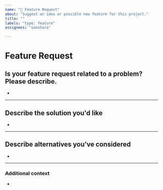```yaml
---
name: "🚀 Feature Request"
about: "Suggest an idea or possible new feature for this project."
title: ""
labels: "type: feature"
assignees: "samshara"

---
```


# **Feature Request**

## **Is your feature request related to a problem? Please describe.**
<!-- A clear and concise description of what the problem is. Ex. I'm always frustrated when [...] -->

*

---

## **Describe the solution you'd like**
<!-- A clear and concise description of what you want to happen. -->

*

---

## **Describe alternatives you've considered**
<!-- A clear and concise description of any alternative solutions or features you've considered. -->

*

---

### **Additional context**
<!-- Add any other context or additional information about the problem here.-->

*

<!--
Oh, hi there! 😄

To expedite issue processing, please search open and closed issues before submitting a new one.-->
